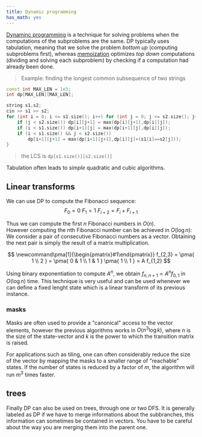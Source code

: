 ```yaml
---
title: Dynamic programming
has_math: yes
---
```


[Dynaminc programming](https://en.wikipedia.org/wiki/Dynamic_programming)
is a technique for solving problems when the computations of the subproblems
are the same. DP typically uses tabulation,
meaning that we solve the problem _bottom up_
(computing subproblems first), whereas
[memoization](https://en.wikipedia.org/wiki/Memoization)
optimizes _top down_ computations (dividing and solving each
subproblem) by checking if a computation had already been done.

> Example: finding the longest common subsequence of two strings
```cpp
const int MAX_LEN = 1e3;
int dp[MAX_LEN][MAX_LEN];

string s1,s2;
cin >> s1 >> s2;
for (int i = 0; i <= s1.size(); i++) for (int j = 0; j <= s2.size(); j++) {
    if (j < s2.size()) dp[i][j+1] = max(dp[i][j+1],dp[i][j]);
    if (i < s1.size()) dp[i+1][j] = max(dp[i+1][j],dp[i][j]);
    if (i < s1.size() && j < s2.size())
        dp[i+1][j+1] = max(dp[i+1][j+1],dp[i][j]+(s1[i]==s2[j]));
}
```
> the LCS is `dp[s1.size()][s2.size()]`

Tabulation often leads to _simple_ quadratic and cubic algorithms.

## Linear transforms
We can use DP to compute the Fibonacci sequence:
$$
F_0 = 0 \ F_1 = 1 \
F_{i+2} = F_i + F_{i+1}
$$

Thus we can compute the first $n$ Fibonacci numbers in $O(n)$.  
However computing the $n$th Fibonacci number can be achieved in $O(\log n)$:  
We consider a pair of consecutive Fibonacci numbers as a vector.
Obtaining the next pair is simply the result of a matrix multiplication.

$$
\newcommand\pma[1]{\begin{pmatrix}#1\end{pmatrix}}
f_{2,3} = \pma{ 1 \\ 2 }
= \pma{ 0 & 1 \\ 1 & 1 } \pma{ 1 \\ 1 }
= A f_{1,2}
$$

Using binary exponentiation to compute $A^n$, we obtain
$f_{n,n+1} = A^n f_{0,1}$
in $O(\log n)$ time.
This technique is very useful and can be used whenever
we can define a fixed lenght state which
is a linear transform of its previous instance.

### masks
Masks are often used to provide a "canonical" access to the vector elements,
however the previous algorithms works in $O(n^3 \log k)$,
where $n$ is the size of the state-vector
and $k$ is the power to which the transition matrix is raised.

For applications such as tiling,
one can often considerably reduce the size of the vector by mapping the masks
to a smaller range of "reachable" states.
If the number of states is reduced by a factor of $m$, the algorithm
will run $m^3$ times faster.

## trees

Finally DP can also be used on trees, through one or two DFS. It is generally labeled as DP
if we have to merge informations about the subbranches, this information can sometimes be
contained in vectors. You have to be careful about the way you are merging them into the parent one.

